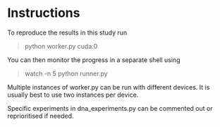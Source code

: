# Instructions

To reproduce the results in this study run

> python worker.py cuda:0

You can then monitor the progress in a separate shell using

> watch -n 5 python runner.py

Multiple instances of worker.py can be run with different devices. It is usually best to use two instances per device.

Specific experiments in dna_experiments.py can be commented out or reprioritised if needed. 
